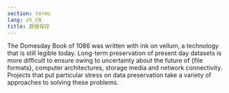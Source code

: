 ```yaml
---
section: terms
lang: zh_CN
title: 数据保存
---
```


The Domesday Book of 1086 was written with ink on vellum, a technology that is still legible today. Long-term preservation of present day datasets is more difficult to ensure owing to uncertainty about the future of {file formats}, computer architectures, storage media and network connectivity. Projects that put particular stress on data preservation take a variety of approaches to solving these problems.